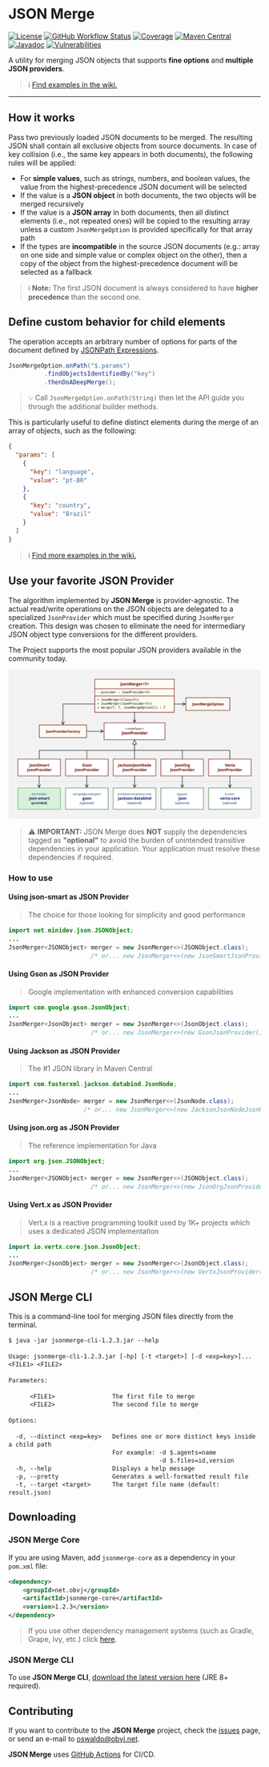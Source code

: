# JSON Merge

[![License](https://img.shields.io/badge/license-apache%202.0-brightgreen.svg)](https://opensource.org/licenses/Apache-2.0)
[![GitHub Workflow Status](https://img.shields.io/github/actions/workflow/status/oswaldobapvicjr/jsonmerge/maven.yml?branch=main)](https://github.com/oswaldobapvicjr/jsonmerge/actions/workflows/maven.yml)
[![Coverage](https://img.shields.io/codecov/c/github/oswaldobapvicjr/jsonmerge)](https://codecov.io/gh/oswaldobapvicjr/jsonmerge)
[![Maven Central](https://maven-badges.herokuapp.com/maven-central/net.obvj/jsonmerge-core/badge.svg)](https://maven-badges.herokuapp.com/maven-central/net.obvj/jsonmerge-core)
[![Javadoc](https://javadoc.io/badge2/net.obvj/jsonmerge-core/javadoc.svg)](https://javadoc.io/doc/net.obvj/jsonmerge-core)
[![Vulnerabilities](https://snyk.io/test/github/oswaldobapvicjr/jsonmerge/badge.svg?targetFile=jsonmerge-core/pom.xml)](https://snyk.io/test/github/oswaldobapvicjr/jsonmerge?targetFile=jsonmerge-core/pom.xml)


A utility for merging JSON objects that supports **fine options** and **multiple JSON providers**.

> ℹ️ [Find examples in the wiki.](https://github.com/oswaldobapvicjr/jsonmerge/wiki/Examples/)

---
 
## How it works

Pass two previously loaded JSON documents to be merged. The resulting JSON shall contain all exclusive objects from source documents. In case of key collision (i.e., the same key appears in both documents), the following rules will be applied:

- For **simple values**, such as strings, numbers, and boolean values, the value from the highest-precedence JSON document will be selected
- If the value is a **JSON object** in both documents, the two objects will be merged recursively
- If the value is a **JSON array** in both documents, then all distinct elements (i.e., not repeated ones) will be copied to the resulting array unless a  custom `JsonMergeOption` is provided specifically for that array path
- If the types are **incompatible** in the source JSON documents (e.g.: array on one side and simple value or complex object on the other), then a copy of the object from the highest-precedence document will be selected as a fallback

> ℹ️ **Note:** The first JSON document is always considered to have **higher precedence** than the second one.



## Define custom behavior for child elements

The operation accepts an arbitrary number of options for parts of the document defined by [JSONPath Expressions](https://goessner.net/articles/JsonPath/index.html#e2).

```java
JsonMergeOption.onPath("$.params")
          .findObjectsIdentifiedBy("key")
          .thenDoADeepMerge();
```

> :bulb: Call `JsonMergeOption.onPath(String)` then let the API guide you through the additional builder methods.

This is particularly useful to define distinct elements during the merge of an array of objects, such as the following:

```json
{
  "params": [
    {
      "key": "language",
      "value": "pt-BR"
    },
    {
      "key": "country",
      "value": "Brazil"
    }
  ]
}
```

> ℹ️ [Find more examples in the wiki.](https://github.com/oswaldobapvicjr/jsonmerge/wiki/Examples/)


## Use your favorite JSON Provider

The algorithm implemented by **JSON Merge** is provider-agnostic. The actual read/write operations on the JSON objects are delegated to a specialized `JsonProvider` which must be specified during `JsonMerger` creation. This design was chosen to eliminate the need for intermediary JSON object type conversions for the different providers.

The Project supports the most popular JSON providers available in the community today.

![Supported JSON providers](resources/jsonmerge%20-%20Json%20Providers%20diagram%20-%201.2-A.svg)

> :warning: **IMPORTANT:** JSON Merge does **NOT** supply the dependencies tagged as **"optional"** to avoid the burden of unintended transitive dependencies in your application. Your application must resolve these dependencies if required.

### How to use

#### Using json-smart as JSON Provider

> The choice for those looking for simplicity and good performance

```java
import net.minidev.json.JSONObject;
...
JsonMerger<JSONObject> merger = new JsonMerger<>(JSONObject.class);
                       /* or... new JsonMerger<>(new JsonSmartJsonProvider()); */
````

#### Using Gson as JSON Provider

> Google implementation with enhanced conversion capabilities

```java
import com.google.gson.JsonObject;
...
JsonMerger<JsonObject> merger = new JsonMerger<>(JsonObject.class);
                       /* or... new JsonMerger<>(new GsonJsonProvider()); */
````

#### Using Jackson as JSON Provider

> The #1 JSON library in Maven Central

```java
import com.fasterxml.jackson.databind.JsonNode;
...
JsonMerger<JsonNode> merger = new JsonMerger<>(JsonNode.class);
                     /* or... new JsonMerger<>(new JacksonJsonNodeJsonProvider()); */

````

#### Using json.org as JSON Provider

> The reference implementation for Java

```java
import org.json.JSONObject;
...
JsonMerger<JSONObject> merger = new JsonMerger<>(JSONObject.class);
                       /* or... new JsonMerger<>(new JsonOrgJsonProvider()); */
````

#### Using Vert.x as JSON Provider

> Vert.x is a reactive programming toolkit used by 1K+ projects which uses a dedicated JSON implementation

```java
import io.vertx.core.json.JsonObject;
...
JsonMerger<JsonObject> merger = new JsonMerger<>(JsonObject.class);
                       /* or... new JsonMerger<>(new VertxJsonProvider()); */
````

## JSON Merge CLI

This is a command-line tool for merging JSON files directly from the terminal.

```help
$ java -jar jsonmerge-cli-1.2.3.jar --help

Usage: jsonmerge-cli-1.2.3.jar [-hp] [-t <target>] [-d <exp=key>]... <FILE1> <FILE2>

Parameters:

      <FILE1>                The first file to merge
      <FILE2>                The second file to merge

Options:

  -d, --distinct <exp=key>   Defines one or more distinct keys inside a child path
                             For example: -d $.agents=name
                                          -d $.files=id,version
  -h, --help                 Displays a help message
  -p, --pretty               Generates a well-formatted result file
  -t, --target <target>      The target file name (default: result.json)
```

## Downloading

### JSON Merge Core

If you are using Maven, add `jsonmerge-core` as a dependency in your `pom.xml` file:

```xml
<dependency>
    <groupId>net.obvj</groupId>
    <artifactId>jsonmerge-core</artifactId>
    <version>1.2.3</version>
</dependency>
```

> If you use other dependency management systems (such as Gradle, Grape, Ivy, etc.) click [here](https://maven-badges.herokuapp.com/maven-central/net.obvj/jsonmerge-core).

### JSON Merge CLI

To use **JSON Merge CLI**, [download the latest version here](https://repo1.maven.org/maven2/net/obvj/jsonmerge-cli/1.2.3/jsonmerge-cli-1.2.3.jar) (JRE 8+ required).

## Contributing

If you want to contribute to the **JSON Merge** project, check the [issues](http://obvj.net/jsonmerge/issues) page, or send an e-mail to [oswaldo@obvj.net](mailto:oswaldo@obvj.net).

**JSON Merge** uses [GitHub Actions](https://docs.github.com/actions) for CI/CD.

